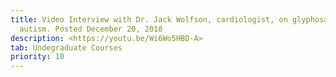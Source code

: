 ```yaml
---
title: Video Interview with Dr. Jack Wolfson, cardiologist, on glyphosate and
  autism. Posted December 20, 2018
description: <https://youtu.be/Wi6Wo5HBD-A>
tab: Undegraduate Courses
priority: 10
---
```

